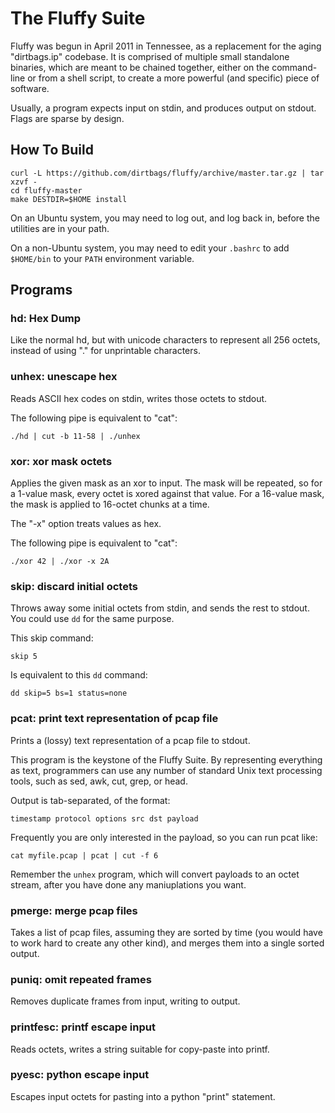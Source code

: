 The Fluffy Suite
============

Fluffy was begun in April 2011 in Tennessee,
as a replacement for the aging "dirtbags.ip" codebase.
It is comprised of multiple small standalone binaries,
which are meant to be chained together,
either on the command-line or from a shell script,
to create a more powerful (and specific) piece of software.

Usually, a program expects input on stdin,
and produces output on stdout.
Flags are sparse by design.


How To Build
------------

	curl -L https://github.com/dirtbags/fluffy/archive/master.tar.gz | tar xzvf -
	cd fluffy-master
	make DESTDIR=$HOME install

On an Ubuntu system,
you may need to log out, and log back in,
before the utilities are in your path.

On a non-Ubuntu system,
you may need to edit your `.bashrc` to add `$HOME/bin` to your `PATH`
environment variable.


Programs
--------

### hd: Hex Dump

Like the normal hd,
but with unicode characters to represent all 256 octets,
instead of using "." for unprintable characters.


### unhex: unescape hex

Reads ASCII hex codes on stdin,
writes those octets to stdout.

The following pipe is equivalent to "cat":

    ./hd | cut -b 11-58 | ./unhex


### xor: xor mask octets

Applies the given mask as an xor to input.
The mask will be repeated,
so for a 1-value mask, every octet is xored against that value.
For a 16-value mask, the mask is applied to 16-octet chunks at a time.

The "-x" option treats values as hex.

The following pipe is equivalent to "cat":

	./xor 42 | ./xor -x 2A


### skip: discard initial octets

Throws away some initial octets from stdin,
and sends the rest to stdout.
You could use `dd` for the same purpose.

This skip command:

	skip 5

Is equivalent to this `dd` command:

    dd skip=5 bs=1 status=none


### pcat: print text representation of pcap file

Prints a (lossy) text representation of a pcap file to stdout.

This program is the keystone of the Fluffy Suite.
By representing everything as text,
programmers can use any number of standard Unix text processing tools,
such as sed, awk, cut, grep, or head.

Output is tab-separated, of the format:

    timestamp protocol options src dst payload

Frequently you are only interested in the payload,
so you can run pcat like:

    cat myfile.pcap | pcat | cut -f 6

Remember the `unhex` program,
which will convert payloads to an octet stream,
after you have done any maniuplations you want.


### pmerge: merge pcap files 

Takes a list of pcap files, assuming they are sorted by time
(you would have to work hard to create any other kind),
and merges them into a single sorted output.


### puniq: omit repeated frames

Removes duplicate frames from input, 
writing to output.


### printfesc: printf escape input

Reads octets,
writes a string suitable for copy-paste into printf.


### pyesc: python escape input

Escapes input octets for pasting into a python "print" statement.




